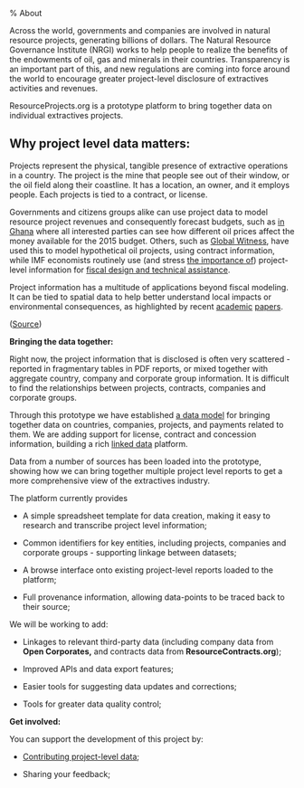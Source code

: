 % About

Across the world, governments and companies are involved in natural resource projects, generating billions of dollars. The Natural Resource Governance Institute (NRGI) works to help people to realize the benefits of the endowments of oil, gas and minerals in their countries. Transparency is an important part of this, and new regulations are coming into force around the world to encourage greater project-level disclosure of extractives activities and revenues.

ResourceProjects.org is a prototype platform to bring together data on individual extractives projects. 

## Why project level data matters:

Projects represent the physical, tangible presence of extractive operations in a country. The project is the mine that people see out of their window, or the oil field along their coastline. It has a location, an owner, and it employs people. Each projects is tied to a contract, or license.

Governments and citizens groups alike can use project data to model resource project revenues and consequently forecast budgets, such as [in Ghana](http://www.resourcegovernance.org/news/blog/forecasting-ghanas-oil-revenues-what-open-fiscal-modelling-tells-us-about-budget-year-ahea) where all interested parties can see how different oil prices affect the money available for the 2015 budget. Others, such as [Global Witness](http://www.globalwitness.org/ugandaoilcontracts/), have used this to model hypothetical oil projects, using contract information, while IMF economists routinely use (and stress [the importance of](http://www.imfbookstore.org/ProdDetails.asp?ID=NRRAHEA)) project-level information for [fiscal design and technical assistance](http://www.resourcegovernance.org/news/blog/modeling-masses-why-imf-should-open-fari-model-public-use).

Project information has a multitude of applications beyond fiscal modeling. It can be tied to spatial data to help better understand local impacts or environmental consequences, as highlighted by recent [academic](http://www.annualreviews.org/doi/abs/10.1146/annurev-resource-100814-125106) [papers](http://www.theigc.org/wp-content/uploads/2014/09/Aragon-Rud-2013-Working-Paper.pdf).

([Source](http://tech.transparency-initiative.org/follow-the-money-jim-cust-open-project-data-matters/)) 

**Bringing the data together:**

Right now, the project information that is disclosed is often very scattered - reported in fragmentary tables in PDF reports, or mixed together with aggregate country, company and corporate group information. It is difficult to find the relationships between projects, contracts, companies and corporate groups. 

Through this prototype we have established [a data model](/model.html) for bringing together data on countries, companies, projects, and payments related to them. We are adding support for license, contract and concession information, building a rich [linked data](https://en.wikipedia.org/wiki/Linked_data) platform. 

Data from a number of sources has been loaded into the prototype, showing how we can bring together multiple project level reports to get a more comprehensive view of the extractives industry. 

The platform currently provides

* A simple spreadsheet template for data creation, making it easy to research and transcribe project level information;

* Common identifiers for key entities, including projects, companies and corporate groups - supporting linkage between datasets;

* A browse interface onto existing project-level reports loaded to the platform;

* Full provenance information, allowing data-points to be traced back to their source;

We will be working to add:

* Linkages to relevant third-party data (including company data from **Open Corporates,** and contracts data from **ResourceContracts.org**);

* Improved APIs and data export features;

* Easier tools for suggesting data updates and corrections;

* Tools for greater data quality control;

**Get involved:**

You can support the development of this project by:

* [Contributing project-level data](/contribute.html);

* Sharing your feedback;
